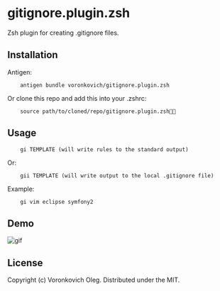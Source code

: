 gitignore.plugin.zsh
====================

Zsh plugin for creating .gitignore files.

Installation
------------

Antigen:
    
        antigen bundle voronkovich/gitignore.plugin.zsh

Or clone this repo and add this into your .zshrc:

        source path/to/cloned/repo/gitignore.plugin.zsh

Usage
-----

        gi TEMPLATE (will write rules to the standard output)

Or:
        
        gii TEMPLATE (will write output to the local .gitignore file)

Example:

        gi vim eclipse symfony2

Demo
----

![gif](http://i.imgur.com/NiaFzeh.gif)

License
-------

Copyright (c) Voronkovich Oleg. Distributed under the MIT.
